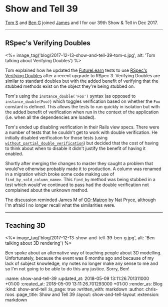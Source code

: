 Show and Tell 39
================

[Tom S][tom-stuart] and [Ben G][ben-griffiths] joined [James][james-mead] and I for our 39th Show & Tell in Dec 2017.

[ben-griffiths]: https://twitter.com/beng
[james-mead]: /james-mead
[tom-stuart]: http://codon.com/

---

## RSpec's Verifying Doubles

<%= image_tag('blog/2017-12-13-show-and-tell-39-tom-s.jpg', alt: 'Tom talking about Verifying Doubles') %>

Tom explained how he updated the [FutureLearn][futurelearn] tests to use [RSpec's Verifying Doubles][rspec-verifying-doubles] after a recent upgrade to RSpec 3. Verifying Doubles are similar to standard doubles but with the added benefit of verifying that the stubbed methods exist on the object they're being stubbed on.

Tom's using the `instance_double('Foo')` syntax (as opposed to `instance_double(Foo)`) which toggles verification based on whether the `Foo` constant is defined. This allows the tests to run quickly in isolation but with the added benefit of verification when run in the context of the application (i.e. when all the dependencies are loaded).

Tom's ended up disabling verification in their Rails view specs. There were a number of tests that he couldn't get to work with double verification. He initially disabled verification for those tests (using [`without_partial_double_verification`][rspec-without-partial-verification]) but decided that the cost of having to think about when to disable it didn't justify the benefit of having it enabled.

Shortly after merging the changes to master they caught a problem that would've otherwise probably made it to production. A column was renamed in a migration which broke some code making use of `find_by_<old_column_name>`. This `find_by` method was being stubbed in a test which would've continued to pass had the double verification not complained about the unknown method.

The discussion reminded James M of [OO-Matron][oo-matron] by Nat Pryce, although I'm afraid I no longer recall what the similarities were.

[futurelearn]: https://www.futurelearn.com/
[oo-matron]: https://blog.magpiebrain.com/2004/07/27/oo-matron/
[rspec-verifying-doubles]: http://rspec.info/blog/2014/05/notable-changes-in-rspec-3/#verifying-doubles
[rspec-without-partial-verification]: http://rspec.info/blog/2017/05/rspec-3-6-has-been-released/#mocks-withoutpartialdoubleverification

---

## Teaching 3D

<%= image_tag('blog/2017-12-13-show-and-tell-39-ben-g.jpg', alt: 'Ben talking about 3D rendering') %>

Ben spoke about an alternative way of teaching people about 3D modelling. Unfortunately, because the event was 6 months ago and because of my lack of subject knowledge, my notes no longer make any sense to me and so I'm not going to be able to do this any justice. Sorry, Ben!

:name: show-and-tell-39
:updated_at: 2018-05-09 13:11:26.701311000 +01:00
:created_at: 2018-05-09 13:11:26.701293000 +01:00
:render_as: Blog
:kind: show-and-tell
:is_page: true
:written_with: markdown
:author: chris-roos
:page_title: Show and Tell 39
:layout: show-and-tell-layout
:extension: markdown
